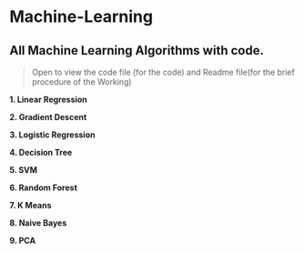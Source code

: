 # Machine-Learning
## All Machine Learning Algorithms with code.

> Open to view the code file (for the code) and Readme file(for the brief procedure of the Working)

 **1. Linear Regression**
 
 **2. Gradient Descent**
 
 **3. Logistic Regression**
 
 **4. Decision Tree**
 
 **5. SVM**
 
 **6. Random Forest**
 
 **7. K Means**
 
 **8. Naive Bayes**
 
 **9. PCA**





